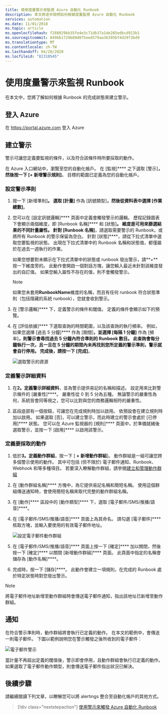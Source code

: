 ```yaml
---
title: 使用度量警示來監視 Azure 自動化 Runbook
description: 本文將逐步說明如何根據度量監視 Azure 自動化 Runbook
services: automation
ms.date: 11/01/2018
ms.topic: article
ms.openlocfilehash: f288029bb35fe4e3c71db37a1de265edbcd913b1
ms.sourcegitcommit: 849bb1729b89d075eed579aa36395bf4d29f3bd9
ms.translationtype: MT
ms.contentlocale: zh-TW
ms.lasthandoff: 04/28/2020
ms.locfileid: "81310545"
---
```

# <a name="monitoring-runbooks-with-metric-alerts"></a>使用度量警示來監視 Runbook

在本文中，您將了解如何根據 Runbook 的完成狀態來建立警示。

## <a name="sign-in-to-azure"></a>登入 Azure

在 https://portal.azure.com 登入 Azure

## <a name="create-alert"></a>建立警示

警示可讓您定義要監視的條件，以及符合該條件時所要採取的動作。

在 Azure 入口網站中，瀏覽至您的自動化帳戶。 在 [監視]**** 之下選取 [警示]****，然後按一下 [+ 新增警示規則]****。 目標的範圍已定義為您的自動化帳戶。

### <a name="configure-alert-criteria"></a>設定警示準則

1. 按一下 [新增準則]****。 選取 [計量]**** 作為 [訊號類型]****，然後從資料表中選擇 [作業總數]****。

2. 您可以在 [設定訊號邏輯]**** 頁面中定義會觸發警示的邏輯。 歷程記錄圖表下會顯示兩個維度，即 [Runbook 名稱]**** 和 [狀態]****。 維度是可用來篩選結果的不同計量屬性。 針對 [Runbook 名稱]****，請選取需要警示的 Runbook，或將所有 Runbook 的警示保留為空白。 針對 [狀態]****，請從下拉式清單中選取您要監視的狀態。 出現在下拉式清單中的 Runbook 名稱和狀態值，都僅屬於在過去一週執行的作業。

   如果您想要對未顯示在下拉式清單中的狀態或 runbook 發出警示，請**\+** 按一下維度旁的。 此動作會開啟一個對話方塊，讓您輸入最近未針對該維度發出的自訂值。 如果您輸入屬性不存在的值，則不會觸發警示。

   > [!NOTE]
   > 如果您未套用**RunbookName**維度的名稱，而且有任何 runbook 符合狀態準則（包括隱藏的系統 runbook），您就會收到警示。

3. 在 [警示邏輯]**** 下，定義警示的條件和閾值。 定義的條件會顯示如下的預覽。

4. 在 [評估依據]**** 下選取查詢的時間範圍，以及該查詢的執行頻率。 例如，如果您選擇 [過去 5 分鐘]**** 作為 [期間]****，並選擇 [每隔 1 分鐘]**** 作為 [頻率]****，則警示會尋找過去 5 分鐘內符合準則的 Runbook 數目。 此查詢會每分鐘執行一次，且一旦在 5 分鐘的期間內未再找到您所定義的警示準則，警示就會自行停用。 完成後，請按一下 [完成]****。

   ![選取警示的資源](./media/automation-alert-activity-log/configure-signal-logic.png)

### <a name="define-alert-details"></a>定義警示詳細資料

1. 在**2。定義警示詳細資料**，並為警示提供易記的名稱和描述。 設定用來比對警示條件的 [嚴重性]****。 嚴重性從 0 到 5 分為五種。 無論警示的嚴重性為何，系統皆會同等視之，您可以比對與您的商務邏輯相符的嚴重性。

1. 區段底部有一個按鈕，可讓您在完成規則時加以啟用。 依預設會在建立規則時加以啟用。 如果選取 [否]，可以建立警示，而此時建立的警示會處於 [已停用]**** 狀態。 您可以在 Azure 監視器的 [規則]**** 頁面中，於準備就緒後選取警示，並按一下 [啟用]**** 以啟用該警示。

### <a name="define-the-action-to-take"></a>定義要採取的動作

1. 低於**3。定義動作群組**，按一下 [ **+ 新增動作群組**]。 動作群組是一組可讓您跨多個警示使用的動作。 其中可包括 (但不限於) 電子郵件通知、Runbook、Webhook 和等多種項目。 若要深入瞭解動作群組，請參閱[建立和管理動作群組](../azure-monitor/platform/action-groups.md)

1. 在 [動作群組名稱]**** 方塊中，為它提供易記名稱和簡短名稱。 使用這個群組傳送通知時，會使用簡短名稱來取代完整的動作群組名稱。

1. 在 [動作]**** 區段中的 [動作類型]**** 下，選取 [電子郵件/SMS/推播/語音]****。

1. 在 [電子郵件/SMS/推播/語音]**** 頁面上為其命名。 請勾選 [電子郵件]**** 核取方塊，並輸入要使用的有效電子郵件地址。

   ![設定電子郵件動作群組](./media/automation-alert-activity-log/add-action-group.png)

1. 在 [電子郵件/SMS/推播/語音]**** 頁面上按一下 [確定]**** 加以關閉，然後按一下 [確定]**** 以關閉 [新增動作群組]**** 頁面。 此頁面中指定的名稱會儲存為 [動作名稱]****。

1. 完成時，按一下 [儲存]****。 此動作會建立一項規則，在完成的 Runbook 處於特定狀態時對您發出警示。

> [!NOTE]
> 將電子郵件地址新增至動作群組時會傳送電子郵件通知，指出該地址已新增至動作群組。

## <a name="notification"></a>通知

在符合警示準則時，動作群組將會執行已定義的動作。 在本文的範例中，會傳送一則電子郵件。 下圖以範例說明您在警示觸發之後所收到的電子郵件：

![電子郵件警示](./media/automation-alert-activity-log/alert-email.png)

當計量不再超出定義的閾值後，警示即會停用，且動作群組會執行已定義的動作。 如果選取了電子郵件動作類型，則會傳送電子郵件指出狀況已解決。

## <a name="next-steps"></a>後續步驟

請繼續閱讀下列文章，以瞭解您可以將 alertings 整合至自動化帳戶的其他方式。

> [!div class="nextstepaction"]
> [使用警示來觸發 Azure 自動化 Runbook](automation-create-alert-triggered-runbook.md)
